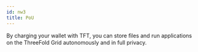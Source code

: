 ```yaml
---
id: nw3
title: PoU
---
```

By charging your wallet with TFT, you can store ﬁles and run applications on the ThreeFold Grid autonomously and in full privacy.
